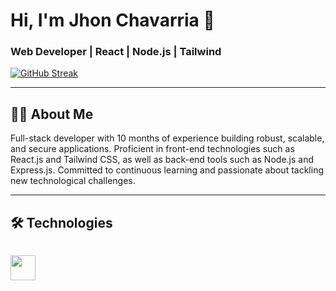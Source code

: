 # Hi, I'm Jhon Chavarria 👋

### Web Developer | React | Node.js | Tailwind



[![GitHub Streak](https://streak-stats.demolab.com?user=JmChavarria&theme=java-dark&hide_border=true)](https://git.io/streak-stats)

---

## 👨‍💻 About Me
Full-stack developer with 10 months of experience building robust, scalable, and secure applications. 
Proficient in front-end technologies such as React.js and Tailwind CSS, as well as back-end tools such as Node.js and Express.js.
Committed to continuous learning and passionate about tackling new technological challenges.

---

## 🛠️ Technologies

<div style="display: flex; flex-wrap: wrap; gap: 10px;">
<p align="left">
  <img src="https://skillicons.dev/icons?i=html,css,javascript,typescript,react,nextjs,tailwind,nodejs,prisma,mongodb,postgresql,git,github,vscode,cloudflare" height="40" />
</p>


</div>
